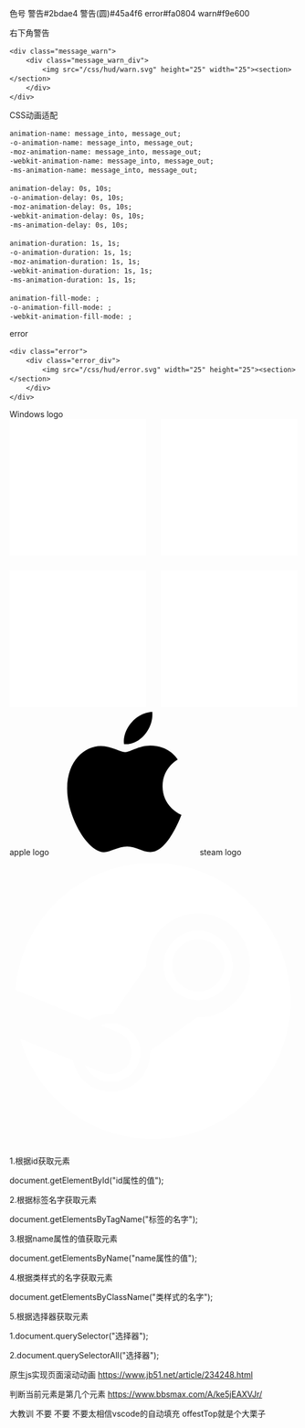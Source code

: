 色号
警告#2bdae4
警告(圆)#45a4f6
error#fa0804
warn#f9e600

右下角警告

    <div class="message_warn">
        <div class="message_warn_div">
            <img src="/css/hud/warn.svg" height="25" width="25"><section></section>
        </div>
    </div>


CSS动画适配

    animation-name: message_into, message_out;
    -o-animation-name: message_into, message_out;
    -moz-animation-name: message_into, message_out;
    -webkit-animation-name: message_into, message_out;
    -ms-animation-name: message_into, message_out;

    animation-delay: 0s, 10s;
    -o-animation-delay: 0s, 10s;
    -moz-animation-delay: 0s, 10s;
    -webkit-animation-delay: 0s, 10s;
    -ms-animation-delay: 0s, 10s;

    animation-duration: 1s, 1s;
    -o-animation-duration: 1s, 1s;
    -moz-animation-duration: 1s, 1s;
    -webkit-animation-duration: 1s, 1s;
    -ms-animation-duration: 1s, 1s;

    animation-fill-mode: ;
    -o-animation-fill-mode: ;
    -webkit-animation-fill-mode: ;


error

    <div class="error">
        <div class="error_div">
            <img src="/css/hud/error.svg" width="25" height="25"><section></section>
        </div>
    </div>

Windows logo
    <svg version="1.1" xmlns="http://www.w3.org/2000/svg" x="0px" y="0px" width="100%" height="100%" viewBox="0 0 128 128" enable-background="new 0 0 128 128">
        <rect fill="#FFFFFF" width="60.834" height="60.835"></rect>
        <rect x="67.165" fill="#FFFFFF" width="60.835" height="60.835"></rect>
        <rect y="67.164" fill="#FFFFFF" width="60.834" height="60.836"></rect>
        <rect x="67.165" y="67.164" fill="#FFFFFF" width="60.835" height="60.836"></rect>
    </svg>
apple logo
<svg version="1.1" id="base" xmlns="http://www.w3.org/2000/svg" class="SVGIcon_Button SVGIcon_AppleLogo" x="0px" y="0px" width="256px" height="256px" viewBox="0 0 256 256">
    <path d="M138.365,26.557c16.139-21.272,38.578-21.376,38.578-21.376s3.336,19.999-12.696,39.266 c-17.12,20.572-36.58,17.206-36.58,17.206S124.012,45.473,138.365,26.557z"></path>
    <path d="M129.719,75.662c8.305,0,23.713-11.413,43.771-11.413c34.527,0,48.109,24.566,48.109,24.566s-26.565,13.583-26.565,46.54 c0,37.179,33.093,49.991,33.093,49.991s-23.134,65.112-54.38,65.112c-14.353,0-25.509-9.672-40.631-9.672 c-15.41,0-30.702,10.032-40.662,10.032c-28.533,0-64.581-61.765-64.581-111.414c0-48.849,30.512-74.474,59.13-74.474 C105.61,64.933,120.047,75.662,129.719,75.662z"></path></svg>
steam logo
<svg version="1.1" id="Layer_1" xmlns="http://www.w3.org/2000/svg" class="SVGIcon_Button SVGIcon_SteamLogo" x="0px" y="0px" viewBox="0 0 256 256">
    <path fill="#ffffff" d="M127.374,5.355c-64.404,0-117.167,49.661-122.18,112.77l65.712,27.171 c5.567-3.808,12.293-6.032,19.53-6.032c0.649,0,1.294,0.017,1.934,0.051l29.226-42.354c0-0.202-0.005-0.399-0.005-0.598 c0-25.496,20.74-46.241,46.237-46.241c25.498,0,46.238,20.745,46.238,46.241c0,25.494-20.74,46.242-46.238,46.242 c-0.352,0-0.698-0.011-1.047-0.021l-41.68,29.741c0.022,0.546,0.041,1.095,0.041,1.644c0,19.141-15.569,34.707-34.706,34.707 c-16.796,0-30.843-11.99-34.026-27.869l-46.993-19.43c14.55,51.464,61.831,89.189,117.957,89.189 c67.713,0,122.604-54.893,122.604-122.604C249.979,60.244,195.086,5.355,127.374,5.355"></path>
    <path fill="#ffffff" d="M82.026,191.387l-15.061-6.22c2.67,5.56,7.285,10.208,13.418,12.767 c13.25,5.521,28.531-0.771,34.054-14.027c2.674-6.416,2.694-13.5,0.04-19.93c-2.646-6.431-7.64-11.451-14.063-14.129 c-6.371-2.647-13.196-2.552-19.198-0.291l15.561,6.437c9.776,4.073,14.396,15.299,10.324,25.071 C103.031,190.841,91.801,195.464,82.026,191.387"></path>
    <path fill="#ffffff" d="M198.639,96.359c0-16.987-13.82-30.809-30.809-30.809c-16.987,0-30.813,13.821-30.813,30.809 c0,16.988,13.824,30.806,30.813,30.806S198.639,113.347,198.639,96.359 M144.736,96.306c0-12.783,10.363-23.142,23.145-23.142 c12.783,0,23.145,10.359,23.145,23.142c0,12.783-10.36,23.142-23.145,23.142C155.1,119.447,144.736,109.089,144.736,96.306"></path>
</svg>

1.根据id获取元素

document.getElementById("id属性的值");

2.根据标签名字获取元素

document.getElementsByTagName("标签的名字");

3.根据name属性的值获取元素

document.getElementsByName("name属性的值");

4.根据类样式的名字获取元素

document.getElementsByClassName("类样式的名字");

5.根据选择器获取元素

1.document.querySelector("选择器");

2.document.querySelectorAll("选择器");

原生js实现页面滚动动画
https://www.jb51.net/article/234248.html

判断当前元素是第几个元素
https://www.bbsmax.com/A/ke5jEAXVJr/

大教训
不要 不要 不要太相信vscode的自动填充 offestTop就是个大栗子